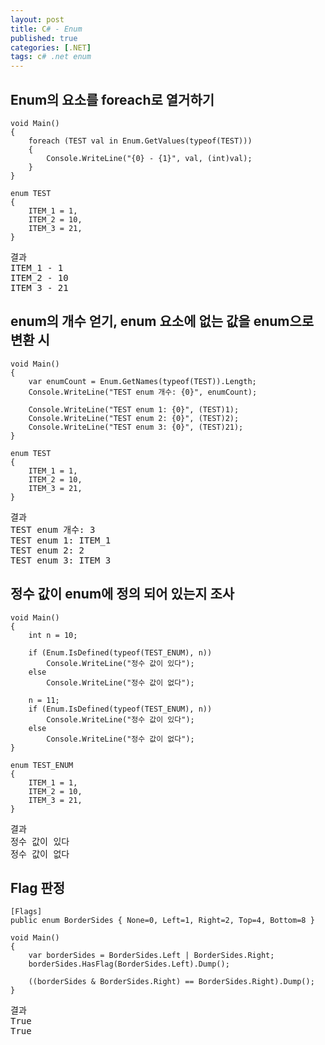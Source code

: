 ```yaml
---
layout: post
title: C# - Enum
published: true
categories: [.NET]
tags: c# .net enum
---
```

## Enum의 요소를 foreach로 열거하기
  
```
void Main()
{
    foreach (TEST val in Enum.GetValues(typeof(TEST)))
    {
        Console.WriteLine("{0} - {1}", val, (int)val);
    }
}

enum TEST
{
    ITEM_1 = 1,
    ITEM_2 = 10,
    ITEM_3 = 21,
}
```
  
<pre>
결과
ITEM_1 - 1
ITEM_2 - 10
ITEM_3 - 21
</pre>
  
  
  
## enum의 개수 얻기, enum 요소에 없는 값을 enum으로 변환 시
  
```
void Main()
{
    var enumCount = Enum.GetNames(typeof(TEST)).Length;
    Console.WriteLine("TEST enum 개수: {0}", enumCount);

    Console.WriteLine("TEST enum 1: {0}", (TEST)1);
    Console.WriteLine("TEST enum 2: {0}", (TEST)2);
    Console.WriteLine("TEST enum 3: {0}", (TEST)21);
}

enum TEST
{
    ITEM_1 = 1,
    ITEM_2 = 10,
    ITEM_3 = 21,
}
```
  
<pre>
결과
TEST enum 개수: 3
TEST enum 1: ITEM_1
TEST enum 2: 2
TEST enum 3: ITEM_3
</pre>
  
  
  
## 정수 값이 enum에 정의 되어 있는지 조사
  
```
void Main()
{
    int n = 10;

    if (Enum.IsDefined(typeof(TEST_ENUM), n))
        Console.WriteLine("정수 값이 있다");
    else
        Console.WriteLine("정수 값이 없다");

    n = 11;
    if (Enum.IsDefined(typeof(TEST_ENUM), n))
        Console.WriteLine("정수 값이 있다");
    else
        Console.WriteLine("정수 값이 없다");
}

enum TEST_ENUM
{
    ITEM_1 = 1,
    ITEM_2 = 10,
    ITEM_3 = 21,
}
```
  
<pre>
결과
정수 값이 있다
정수 값이 없다
</pre>
  
  
  
## Flag 판정
  
```
[Flags]
public enum BorderSides { None=0, Left=1, Right=2, Top=4, Bottom=8 }

void Main()
{
    var borderSides = BorderSides.Left | BorderSides.Right;
    borderSides.HasFlag(BorderSides.Left).Dump();

    ((borderSides & BorderSides.Right) == BorderSides.Right).Dump();
}
```
  
<pre>
결과
True
True
</pre>
  